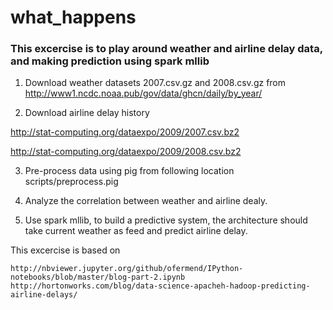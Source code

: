 # what_happens


### This excercise is to play around weather and airline delay data, and making prediction using spark mllib 

1.  Download weather datasets  2007.csv.gz  and 2008.csv.gz from
http://www1.ncdc.noaa.pub/gov/data/ghcn/daily/by_year/
	

2.  Download airline delay history

http://stat-computing.org/dataexpo/2009/2007.csv.bz2


http://stat-computing.org/dataexpo/2009/2008.csv.bz2

3.  Pre-process data using pig from following location
	scripts/preprocess.pig

4.  Analyze the correlation between weather and airline dealy.
5.  Use spark mllib, to build a predictive system, the architecture should take current weather as feed and predict airline delay.


This excercise is based on


	http://nbviewer.jupyter.org/github/ofermend/IPython-notebooks/blob/master/blog-part-2.ipynb
	http://hortonworks.com/blog/data-science-apacheh-hadoop-predicting-airline-delays/



